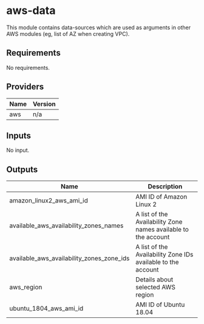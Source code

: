 # aws-data

This module contains data-sources which are used as arguments in other AWS modules (eg, list of AZ when creating VPC).

<!-- BEGINNING OF PRE-COMMIT-TERRAFORM DOCS HOOK -->
## Requirements

No requirements.

## Providers

| Name | Version |
|------|---------|
| aws | n/a |

## Inputs

No input.

## Outputs

| Name | Description |
|------|-------------|
| amazon\_linux2\_aws\_ami\_id | AMI ID of Amazon Linux 2 |
| available\_aws\_availability\_zones\_names | A list of the Availability Zone names available to the account |
| available\_aws\_availability\_zones\_zone\_ids | A list of the Availability Zone IDs available to the account |
| aws\_region | Details about selected AWS region |
| ubuntu\_1804\_aws\_ami\_id | AMI ID of Ubuntu 18.04 |

<!-- END OF PRE-COMMIT-TERRAFORM DOCS HOOK -->
